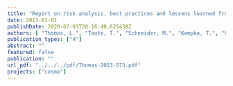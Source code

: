 ```yaml
---
title: "Report on risk analysis, best practices and lessons learned from existing geothermal projects in Germany"
date: 2013-01-01
publishDate: 2020-07-03T20:16:40.625438Z
authors: [ "Thomas, L.", "Taute, T.", "Schneider, M.", "Kempka, T.", "Kühn, M." ]
publication_types: ["4"]
abstract: ""
featured: false
publication: ""
url_pdf: "../../../pdf/Thomas-2013-573.pdf"
projects: ["cosma"]
---
```


